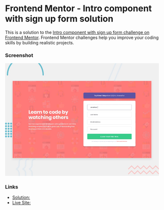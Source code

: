 # Frontend Mentor - Intro component with sign up form solution

This is a solution to the [Intro component with sign up form challenge on Frontend Mentor](https://www.frontendmentor.io/challenges/intro-component-with-signup-form-5cf91bd49edda32581d28fd1). Frontend Mentor challenges help you improve your coding skills by building realistic projects. 


### Screenshot

![](./design/desktop-preview.jpg)

### Links

- [Solution:](https://www.frontendmentor.io/solutions/intro-component-with-signup-form-05gO_3UNdZ)
- [Live Site: ](https://goat3ggs.github.io/intro-component-with-singup-form/)

